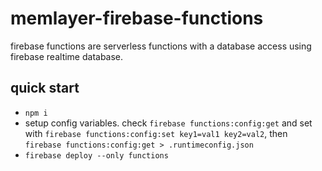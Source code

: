 # memlayer-firebase-functions
firebase functions are serverless functions with a database access using firebase realtime database.

## quick start
- `npm i`
- setup config variables. check `firebase functions:config:get` and set with `firebase functions:config:set key1=val1 key2=val2`, then `firebase functions:config:get > .runtimeconfig.json`
- `firebase deploy --only functions`
